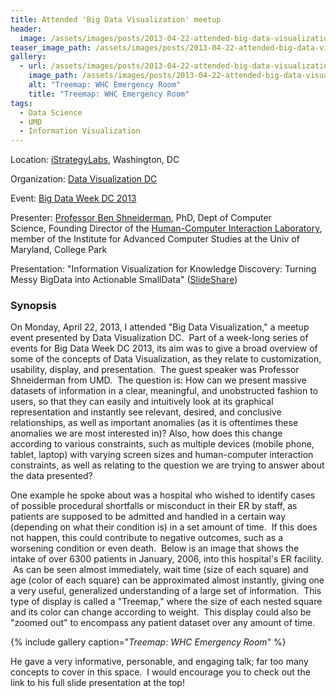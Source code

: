 ```yaml
---
title: Attended 'Big Data Visualization' meetup
header:
  image: /assets/images/posts/2013-04-22-attended-big-data-visualization-meetup/big-data-post-feature.png
teaser_image_path: /assets/images/posts/2013-04-22-attended-big-data-visualization-meetup/teaser.png
gallery:
  - url: /assets/images/posts/2013-04-22-attended-big-data-visualization-meetup/screen-shot-2014-04-26-at-12-12-15-pm.png
    image_path: /assets/images/posts/2013-04-22-attended-big-data-visualization-meetup/screen-shot-2014-04-26-at-12-12-15-pm.png
    alt: "Treemap: WHC Emergency Room"
    title: "Treemap: WHC Emergency Room"
tags:
  - Data Science
  - UMD
  - Information Visualization
---
```


Location: [iStrategyLabs](http://istrategylabs.com/), Washington, DC

Organization: [Data Visualization DC](http://www.meetup.com/Data-Visualization-DC/)

Event: [Big Data Week DC 2013](http://bigdataweek.com/washington/)

Presenter: [Professor Ben Shneiderman](http://www.cs.umd.edu/users/ben/), PhD, Dept of Computer Science, Founding Director of the [Human-Computer Interaction Laboratory](http://www.cs.umd.edu/hcil/), member of the Institute for Advanced Computer Studies at the Univ of Maryland, College Park

Presentation: "Information Visualization for Knowledge Discovery: Turning Messy BigData into Actionable SmallData" ([SlideShare](http://www.slideshare.net/BenShneiderman/info-vis-4222013dcvismeetupshneiderman))

### Synopsis

On Monday, April 22, 2013, I attended "Big Data Visualization," a meetup event presented by Data Visualization DC.  Part of a week-long series of events for Big Data Week DC 2013, its aim was to give a broad overview of some of the concepts of Data Visualization, as they relate to customization, usability, display, and presentation.  The guest speaker was Professor Shneiderman from UMD.  The question is: How can we present massive datasets of information in a clear, meaningful, and unobstructed fashion to users, so that they can easily and intuitively look at its graphical representation and instantly see relevant, desired, and conclusive relationships, as well as important anomalies (as it is oftentimes these anomalies we are most interested in)? Also, how does this change according to various constraints, such as multiple devices (mobile phone, tablet, laptop) with varying screen sizes and human-computer interaction constraints, as well as relating to the question we are trying to answer about the data presented?

One example he spoke about was a hospital who wished to identify cases of possible procedural shortfalls or misconduct in their ER by staff, as patients are supposed to be admitted and handled in a certain way (depending on what their condition is) in a set amount of time.  If this does not happen, this could contribute to negative outcomes, such as a worsening condition or even death.  Below is an image that shows the intake of over 6300 patients in January, 2006, into this hospital's ER facility.  As can be seen almost immediately, wait time (size of each square) and age (color of each square) can be approximated almost instantly, giving one a very useful, generalized understanding of a large set of information.  This type of display is called a "Treemap," where the size of each nested square and its color can change according to weight.  This display could also be "zoomed out" to encompass any patient dataset over any amount of time.

{% include gallery caption="*Treemap: WHC Emergency Room*" %}

He gave a very informative, personable, and engaging talk; far too many concepts to cover in this space.  I would encourage you to check out the link to his full slide presentation at the top!
